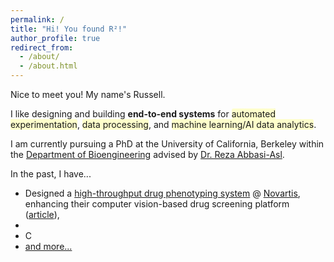 ```yaml
---
permalink: /
title: "Hi! You found R²!"
author_profile: true
redirect_from: 
  - /about/
  - /about.html
---
```

<style>
.highlight {
    background-color: rgba(255, 255, 0, 0.2);
    padding: 0px 0px;
    border-radius: 3px;
    display: inline;
}
</style>

Nice to meet you! My name's Russell. 

I like designing and building **end-to-end systems** for <span class="highlight">automated experimentation</span>, <span class="highlight">data processing</span>, and <span class="highlight">machine learning/AI data analytics</span>.

I am currently pursuing a PhD at the University of California, Berkeley within the [Department of Bioengineering](https://bioegrad.berkeley.edu/) advised by [Dr. Reza Abbasi-Asl](https://abbasilab.org/).

In the past, I have...
* Designed a [high-throughput drug phenotyping system](/portfolio/2022-07_novartis_hts_system/) @ [Novartis](https://www.novartis.com/research-and-development), enhancing their computer vision-based drug screening platform ([article](https://live.novartis.com/article/how-a-drug-target-challenge-gave-rise-to-a-powerful-technology-platform/technology-for-the-heart)),
* 
* C
* [and more...](/portfolio/)

